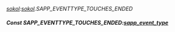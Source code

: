 _[sokol](../../modules/sokol/sokol-module.md):[sokol](../../modules/sokol/sokol-module.md).SAPP\_EVENTTYPE\_TOUCHES\_ENDED_
##### Const SAPP\_EVENTTYPE\_TOUCHES\_ENDED:[sapp_event_type](../../modules/sokol/sokol-sapp_event_type.md)

